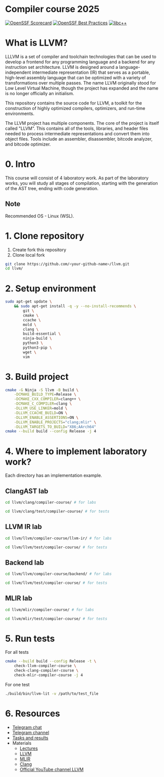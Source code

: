 # Compiler course 2025

[![OpenSSF Scorecard](https://api.securityscorecards.dev/projects/github.com/llvm/llvm-project/badge)](https://securityscorecards.dev/viewer/?uri=github.com/llvm/llvm-project)
[![OpenSSF Best Practices](https://www.bestpractices.dev/projects/8273/badge)](https://www.bestpractices.dev/projects/8273)
[![libc++](https://github.com/llvm/llvm-project/actions/workflows/libcxx-build-and-test.yaml/badge.svg?branch=main&event=schedule)](https://github.com/llvm/llvm-project/actions/workflows/libcxx-build-and-test.yaml?query=event%3Aschedule)

# What is LLVM?
LLLVM is a set of compiler and toolchain technologies that can be used to develop a frontend for any programming language and a backend for any instruction set architecture. LLVM is designed around a language-independent intermediate representation (IR) that serves as a portable, high-level assembly language that can be optimized with a variety of transformations over multiple passes. The name LLVM originally stood for Low Level Virtual Machine, though the project has expanded and the name is no longer officially an initialism.

This repository contains the source code for LLVM, a toolkit for the
construction of highly optimized compilers, optimizers, and run-time
environments.

The LLVM project has multiple components. The core of the project is
itself called "LLVM". This contains all of the tools, libraries, and header
files needed to process intermediate representations and convert them into
object files. Tools include an assembler, disassembler, bitcode analyzer, and
bitcode optimizer.

# 0. Intro
This course will consist of 4 laboratory work. As part of the laboratory works, you will study all stages of compilation, starting with the generation of the AST tree, ending with code generation.

## Note
Recommended OS - Linux (WSL).

# 1. Clone repository
1. Create fork this repository
2. Clone local fork
```bash
git clone https://github.com/<your-github-name>/llvm.git
cd llvm/
```

# 2. Setup environment
```bash
sudo apt-get update \
    && sudo apt-get install -q -y --no-install-recommends \
        git \
        cmake \
        ccache \
        mold \
        clang \
        build-essential \
        ninja-build \
        python3 \
        python3-pip \
        wget \
        vim
```

# 3. Build project
```bash
cmake -G Ninja -S llvm -B build \
    -DCMAKE_BUILD_TYPE=Release \
    -DCMAKE_CXX_COMPILER=clang++ \
    -DCMAKE_C_COMPILER=clang \
    -DLLVM_USE_LINKER=mold \
    -DLLVM_CCACHE_BUILD=ON \
    -DLLVM_ENABLE_ASSERTIONS=ON \
    -DLLVM_ENABLE_PROJECTS="clang;mlir" \
    -DLLVM_TARGETS_TO_BUILD="X86;AArch64"
cmake --build build --config Release -j 4
```
# 4. Where to implement laboratory work?
Each directory has an implementation example.

## ClangAST lab
```bash
cd llvm/clang/compiler-course/ # for labs
```
```bash
cd llvm/clang/test/compiler-course/ # for tests
```
## LLVM IR lab
```bash
cd llvm/llvm/compiler-course/llvm-ir/ # for labs
```
```bash
cd llvm/llvm/test/compiler-course/ # for tests
```
## Backend lab
```bash
cd llvm/llvm/compiler-course/backend/ # for labs
```
```bash
cd llvm/llvm/test/compiler-course/ # for tests
```
## MLIR lab
```bash MLIR
cd llvm/mlir/compiler-course/ # for labs
```
```bash MLIR
cd llvm/mlir/test/compiler-course/ # for tests
```
# 5. Run tests
For all tests
```bash
cmake --build build --config Release -t \
    check-llvm-compiler-course \
    check-clang-compiler-course \
    check-mlir-compiler-course -j 4
```
For one test
```bash
./build/bin/llvm-lit -v /path/to/test_file
```
# 6. Resources
- [Telegram сhat][chat]
- [Telegram сhannel][channel]
- [Tasks and results][results]
- Materials
    - [Lectures][lecture]
    - [LLVM][llvm]
    - [MLIR][mlir]
    - [Clang][clang]
    - [Official YouTube channel LLVM][youtube_llvm]

<!-- LINKS -->
<!-- Tasks and results -->
[results]: results
<!-- Contacts -->
[channel]: channel
[chat]: chat
<!-- Materials -->
[lecture]: https://github.com/NN-complr-tech/Complr-course-lectures
[llvm]: https://llvm.org/
[mlir]: https://mlir.llvm.org/
[clang]: https://clang.llvm.org/
[youtube_llvm]: https://www.youtube.com/@LLVMPROJ
